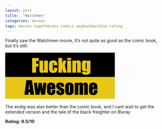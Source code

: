 ```yaml
---
layout: post
title:  "Watchmen"
categories: movies 
tags: movies superheroes comics waybackmachine rating
---
```


Finally saw the Watchmen movie, It’s not quite as good as the comic book, but it’s still:

![Watchment awesome](images/2009-watchmen-awesome.jpg)

The endig was also better than the comic book, and I cant wait to get the extended version and the tale of the black freighter on Bluray

**Rating: 9.5/10**
